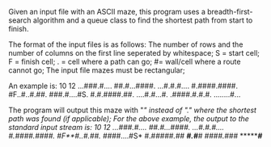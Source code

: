 Given an input file with an ASCII maze, this program uses a breadth-first-search algorithm and a queue class to find the shortest path from start to finish. 

The format of the input files is as follows:
The number of rows and the number of columns on the first line seperated by whitespace;
S = start cell;
F = finish cell;
. = cell where a path can go;
#= wall/cell where a route cannot go;
The input file mazes must be rectangular;

An example is:
10 12
...###.#.... 
##.#...####.
...#.#.#....
#.####.####.
#F..#..#.##.
###.#....#S.
#.#.####.##.
....#.#...#.
.####.#.#.#.
........#...


The program will output this maze with "*" instead of "." where the shortest path was found (if applicable);
For the above example, the output to the standard input stream is:
10 12
...###.#....
##.#...####.
...#.#.#....
#.####.####.
#F**#..#.##.
###*#....#S*
#.#*####.##*
****#.#***#*
*####.#*#*#*
********#***

